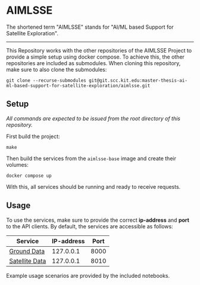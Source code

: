 # AIMLSSE
The shortened term "AIMLSSE" stands for "AI/ML based Support for Satellite Exploration".

----

This Repository works with the other repositories of the AIMLSSE Project to provide a simple setup using docker compose.
To achieve this, the other repositories are included as submodules.
When cloning this repository, make sure to also clone the submodules:
```
git clone --recurse-submodules git@git.scc.kit.edu:master-thesis-ai-ml-based-support-for-satellite-exploration/aimlsse.git
```

## Setup
*All commands are expected to be issued from the root directory of this repository.*

First build the project:
```
make
```

Then build the services from the `aimlsse-base` image and create their volumes:
```
docker compose up
```

With this, all services should be running and ready to receive requests.

## Usage
To use the services, make sure to provide the correct **ip-address** and **port** to the API clients.
By default, the services are accessible as follows:

| Service | IP-address | Port |
|---------|------------|------|
| [Ground Data](https://git.scc.kit.edu/master-thesis-ai-ml-based-support-for-satellite-exploration/ground-data-service)    | 127.0.0.1  | 8000 |
| [Satellite Data](https://git.scc.kit.edu/master-thesis-ai-ml-based-support-for-satellite-exploration/satellite-data-service) | 127.0.0.1  | 8010 |

Example usage scenarios are provided by the included notebooks.